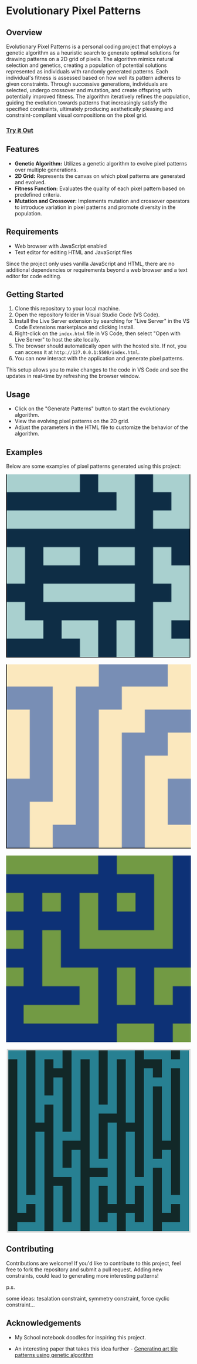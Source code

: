 # Evolutionary Pixel Patterns

## Overview

Evolutionary Pixel Patterns is a personal coding project that employs a genetic algorithm as a heuristic search to generate optimal solutions for drawing patterns on a 2D grid of pixels. The algorithm mimics natural selection and genetics, creating a population of potential solutions represented as individuals with randomly generated patterns. Each individual's fitness is assessed based on how well its pattern adheres to given constraints. Through successive generations, individuals are selected, undergo crossover and mutation, and create offspring with potentially improved fitness. The algorithm iteratively refines the population, guiding the evolution towards patterns that increasingly satisfy the specified constraints, ultimately producing aesthetically pleasing and constraint-compliant visual compositions on the pixel grid.

### [Try it Out](http://evolutionarypixelpatterns.s3-website.us-east-2.amazonaws.com/index.html)

## Features

- **Genetic Algorithm:** Utilizes a genetic algorithm to evolve pixel patterns over multiple generations.
- **2D Grid:** Represents the canvas on which pixel patterns are generated and evolved.
- **Fitness Function:** Evaluates the quality of each pixel pattern based on predefined criteria.
- **Mutation and Crossover:** Implements mutation and crossover operators to introduce variation in pixel patterns and promote diversity in the population.

## Requirements

- Web browser with JavaScript enabled
- Text editor for editing HTML and JavaScript files

Since the project only uses vanilla JavaScript and HTML, there are no additional dependencies or requirements beyond a web browser and a text editor for code editing.

## Getting Started

1. Clone this repository to your local machine.
2. Open the repository folder in Visual Studio Code (VS Code).
3. Install the Live Server extension by searching for "Live Server" in the VS Code Extensions marketplace and clicking Install.
4. Right-click on the `index.html` file in VS Code, then select "Open with Live Server" to host the site locally.
5. The browser should automatically open with the hosted site. If not, you can access it at `http://127.0.0.1:5500/index.html`.
6. You can now interact with the application and generate pixel patterns.

This setup allows you to make changes to the code in VS Code and see the updates in real-time by refreshing the browser window.

## Usage

- Click on the "Generate Patterns" button to start the evolutionary algorithm.
- View the evolving pixel patterns on the 2D grid.
- Adjust the parameters in the HTML file to customize the behavior of the algorithm.

## Examples

Below are some examples of pixel patterns generated using this project:

![Example 1](images/example1.png)

![Example 2](images/example2.png)

![Example 3](images/example3.png)

![Example 4](images/example4.png)


## Contributing

Contributions are welcome! If you'd like to contribute to this project, feel free to fork the repository and submit a pull request. Adding new constraints, could lead to generating more interesting patterns!

p.s.

some ideas: tesalation constraint, symmetry constraint, force cyclic constraint...

## Acknowledgements

- My School notebook doodles for inspiring this project.

- An interesting paper that takes this idea further - [Generating art tile patterns using genetic algorithm](https://ieeexplore.ieee.org/document/7391652)

